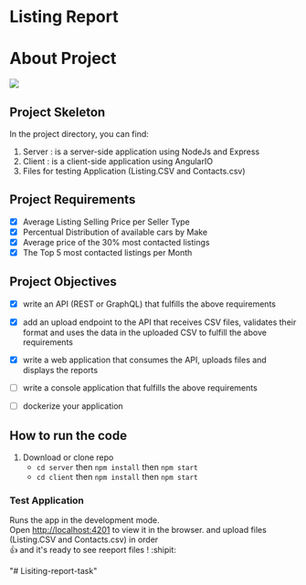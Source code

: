 # Listing Report 

<h1> About Project </h1>
<img src="https://github.com/mohamedlotfe/Listing-Report/blob/main/listing%20reports.PNG">

## Project Skeleton

In the project directory, you can find:
1. Server : is a server-side application using NodeJs and Express
2. Client : is a client-side application using AngularIO 
3. Files for testing Application (Listing.CSV and Contacts.csv)

## Project Requirements

- [x] Average Listing Selling Price per Seller Type
- [x] Percentual Distribution of available cars by Make
- [x] Average price of the 30% most contacted listings
- [x] The Top 5 most contacted listings per Month

## Project Objectives

- [x] write an API (REST or GraphQL) that fulfills the above requirements
- [x] add an upload endpoint to the API that receives CSV files, validates their format and uses the data in the uploaded CSV to fulfill the above requirements
- [x] write a web application that consumes the API, uploads files and displays the reports
- [ ] write a console application that fulfills the above requirements
- [ ] dockerize your application


## How to run the code


1. Download or clone repo
   - `cd server` then `npm install` then `npm start`
   - `cd client` then `npm install` then `npm start`


### Test Application
Runs the app in the development mode.\
Open [http://localhost:4201](http://localhost:4201/) to view it in the browser.
and upload files (Listing.CSV and Contacts.csv) in order  
:+1: and it's ready to see reeport files ! :shipit:

"# Lisiting-report-task" 
